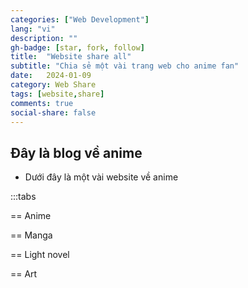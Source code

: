```yaml
---
categories: ["Web Development"]
lang: "vi"
description: ""
gh-badge: [star, fork, follow]
title:  "Website share all"
subtitle: "Chia sẻ một vài trang web cho anime fan"
date:   2024-01-09
category: Web Share
tags: [website,share]
comments: true
social-share: false
---
```


## Đây là blog về anime

- Dưới đây là một vài website về anime 

:::tabs

== Anime

== Manga

== Light novel

== Art